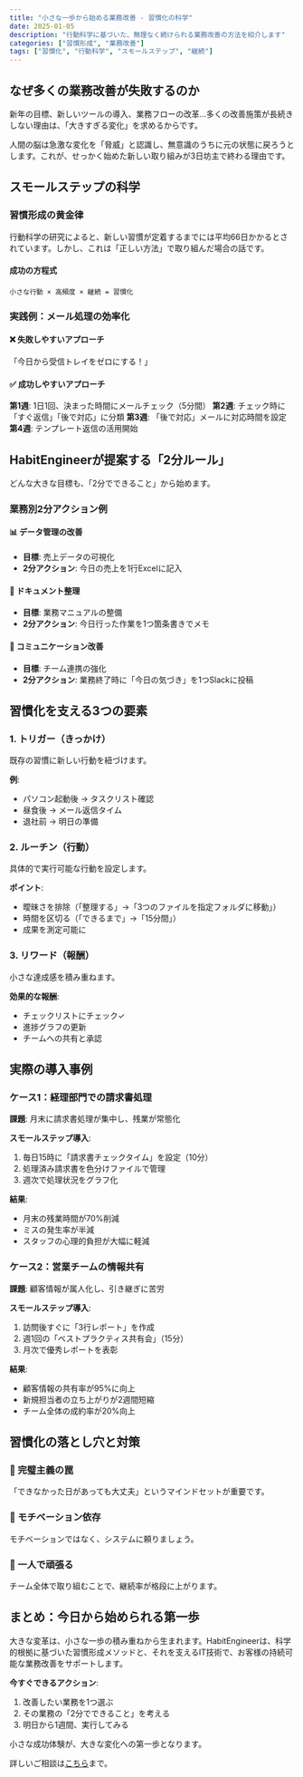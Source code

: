 ```yaml
---
title: "小さな一歩から始める業務改善 - 習慣化の科学"
date: 2025-01-05
description: "行動科学に基づいた、無理なく続けられる業務改善の方法を紹介します"
categories: ["習慣形成", "業務改善"]
tags: ["習慣化", "行動科学", "スモールステップ", "継続"]
---
```


## なぜ多くの業務改善が失敗するのか

新年の目標、新しいツールの導入、業務フローの改革...多くの改善施策が長続きしない理由は、「大きすぎる変化」を求めるからです。

人間の脳は急激な変化を「脅威」と認識し、無意識のうちに元の状態に戻ろうとします。これが、せっかく始めた新しい取り組みが3日坊主で終わる理由です。

## スモールステップの科学

### 習慣形成の黄金律

行動科学の研究によると、新しい習慣が定着するまでには平均66日かかるとされています。しかし、これは「正しい方法」で取り組んだ場合の話です。

#### 成功の方程式

```
小さな行動 × 高頻度 × 継続 = 習慣化
```

### 実践例：メール処理の効率化

#### ❌ 失敗しやすいアプローチ
「今日から受信トレイをゼロにする！」

#### ✅ 成功しやすいアプローチ

**第1週**: 1日1回、決まった時間にメールチェック（5分間）
**第2週**: チェック時に「すぐ返信」「後で対応」に分類
**第3週**: 「後で対応」メールに対応時間を設定
**第4週**: テンプレート返信の活用開始

## HabitEngineerが提案する「2分ルール」

どんな大きな目標も、「2分でできること」から始めます。

### 業務別2分アクション例

#### 📊 データ管理の改善
- **目標**: 売上データの可視化
- **2分アクション**: 今日の売上を1行Excelに記入

#### 📝 ドキュメント整理
- **目標**: 業務マニュアルの整備
- **2分アクション**: 今日行った作業を1つ箇条書きでメモ

#### 🤝 コミュニケーション改善
- **目標**: チーム連携の強化
- **2分アクション**: 業務終了時に「今日の気づき」を1つSlackに投稿

## 習慣化を支える3つの要素

### 1. トリガー（きっかけ）
既存の習慣に新しい行動を紐づけます。

**例**: 
- パソコン起動後 → タスクリスト確認
- 昼食後 → メール返信タイム
- 退社前 → 明日の準備

### 2. ルーチン（行動）
具体的で実行可能な行動を設定します。

**ポイント**:
- 曖昧さを排除（「整理する」→「3つのファイルを指定フォルダに移動」）
- 時間を区切る（「できるまで」→「15分間」）
- 成果を測定可能に

### 3. リワード（報酬）
小さな達成感を積み重ねます。

**効果的な報酬**:
- チェックリストにチェック✓
- 進捗グラフの更新
- チームへの共有と承認

## 実際の導入事例

### ケース1：経理部門での請求書処理

**課題**: 月末に請求書処理が集中し、残業が常態化

**スモールステップ導入**:
1. 毎日15時に「請求書チェックタイム」を設定（10分）
2. 処理済み請求書を色分けファイルで管理
3. 週次で処理状況をグラフ化

**結果**: 
- 月末の残業時間が70%削減
- ミスの発生率が半減
- スタッフの心理的負担が大幅に軽減

### ケース2：営業チームの情報共有

**課題**: 顧客情報が属人化し、引き継ぎに苦労

**スモールステップ導入**:
1. 訪問後すぐに「3行レポート」を作成
2. 週1回の「ベストプラクティス共有会」（15分）
3. 月次で優秀レポートを表彰

**結果**:
- 顧客情報の共有率が95%に向上
- 新規担当者の立ち上がりが2週間短縮
- チーム全体の成約率が20%向上

## 習慣化の落とし穴と対策

### 🚫 完璧主義の罠
「できなかった日があっても大丈夫」というマインドセットが重要です。

### 🚫 モチベーション依存
モチベーションではなく、システムに頼りましょう。

### 🚫 一人で頑張る
チーム全体で取り組むことで、継続率が格段に上がります。

## まとめ：今日から始められる第一歩

大きな変革は、小さな一歩の積み重ねから生まれます。HabitEngineerは、科学的根拠に基づいた習慣形成メソッドと、それを支えるIT技術で、お客様の持続可能な業務改善をサポートします。

**今すぐできるアクション**:
1. 改善したい業務を1つ選ぶ
2. その業務の「2分でできること」を考える
3. 明日から1週間、実行してみる

小さな成功体験が、大きな変化への第一歩となります。

詳しいご相談は[こちら](mailto:info@habitengineer.com)まで。